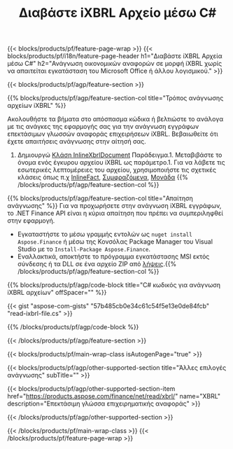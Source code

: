 ﻿---
title: Διαβάστε iXBRL Αρχείο μέσω C#
description: Δείγμα κώδικα για ανάγνωση αρχείου iXBRL. Χρησιμοποιήστε API παράδειγμα κώδικα για να διαβάσετε ομαδικά αρχεία iXBRL σε εφαρμογές που βασίζονται σε .NET. 
url: /el/net/read/ixbrl/
family: finance
platformtag: net
feature: read
informat: iXBRL
outformat: 
otherformats: 
---
{{< blocks/products/pf/feature-page-wrap >}}
{{< blocks/products/pf/i18n/feature-page-header h1="Διαβάστε iXBRL Αρχεία μέσω C#" h2="Ανάγνωση οικονομικών αναφορών σε μορφή iXBRL χωρίς να απαιτείται εγκατάσταση του Microsoft Office ή άλλου λογισμικού." >}}

{{< blocks/products/pf/agp/feature-section >}}

{{% blocks/products/pf/agp/feature-section-col title="Τρόπος ανάγνωσης αρχείων iXBRL" %}}

Ακολουθήστε τα βήματα στο απόσπασμα κώδικα ή βελτιώστε το ανάλογα με τις ανάγκες της εφαρμογής σας για την ανάγνωση εγγράφων επεκτάσιμων γλωσσών αναφοράς επιχειρήσεων iXBRL. Βεβαιωθείτε ότι έχετε απαιτήσεις ανάγνωσης στην αίτησή σας.

1. Δημιουργώ [Κλάση InlineXbrlDocument](https://apireference.aspose.com/finance/net/aspose.finance.xbrl.inline/inlinexbrldocument) Παράδειγμα.1. Μεταβιβάστε το όνομα ενός έγκυρου αρχείου iXBRL ως παράμετρο.1. Για να λάβετε τις εσωτερικές λεπτομέρειες του αρχείου, χρησιμοποιήστε τις σχετικές κλάσεις όπως π.χ [InlineFact](https://apireference.aspose.com/finance/net/aspose.finance.xbrl.inline/inlinefact), [Συμφραζόμενα](https://apireference.aspose.com/finance/net/aspose.finance.xbrl/context), [Μονάδα](https://apireference.aspose.com/finance/net/aspose.finance.xbrl/unit) 
{{% /blocks/products/pf/agp/feature-section-col %}}

{{% blocks/products/pf/agp/feature-section-col title="Απαίτηση ανάγνωσης" %}}
Για να προχωρήσετε στην ανάγνωση iXBRL εγγράφων, το .NET Finance API είναι η κύρια απαίτηση που πρέπει να συμπεριληφθεί στην εφαρμογή. 
- Εγκαταστήστε το μέσω γραμμής εντολών ως ```nuget install Aspose.Finance``` ή μέσω της Κονσόλας Package Manager του Visual Studio με το ```Install-Package Aspose.Finance```.
- Εναλλακτικά, αποκτήστε το πρόγραμμα εγκατάστασης MSI εκτός σύνδεσης ή τα DLL σε ένα αρχείο ZIP από [λήψεις](https://downloads.aspose.com/finance/net).{{% /blocks/products/pf/agp/feature-section-col %}}

{{% blocks/products/pf/agp/code-block title="C# κωδικός για ανάγνωση iXBRL αρχείων" offSpacer="" %}}

{{< gist "aspose-com-gists" "57b485cb0e34c61c54f5e13e0de84fcb" "read-ixbrl-file.cs" >}}

{{% /blocks/products/pf/agp/code-block %}}

{{< /blocks/products/pf/agp/feature-section >}}

{{< blocks/products/pf/main-wrap-class isAutogenPage="true" >}}

{{< blocks/products/pf/agp/other-supported-section title="Άλλες επιλογές ανάγνωσης" subTitle="" >}}

{{< blocks/products/pf/agp/other-supported-section-item href="https://products.aspose.com/finance/net/read/xbrl/" name="XBRL" description="Επεκτάσιμη γλώσσα επιχειρηματικής αναφοράς" >}}

{{< /blocks/products/pf/agp/other-supported-section >}}

{{< /blocks/products/pf/main-wrap-class >}}
{{< /blocks/products/pf/feature-page-wrap >}}